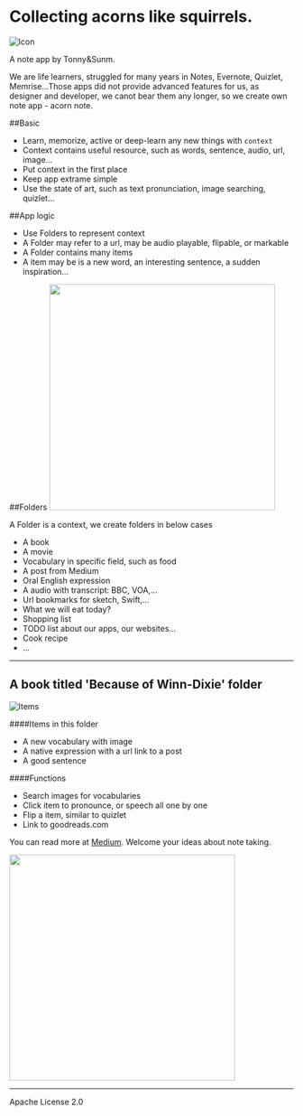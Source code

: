 # Collecting acorns like squirrels.

![Icon](https://rawgit.com/TonnyTao/Acornote/master/Acornote_Sketch/icon.svg?a)

A note app by Tonny&Sunm.

We are life learners, struggled for many years in Notes, Evernote, Quizlet, Memrise...Those apps did not provide advanced features for us, as designer and developer, we canot bear them any longer, so we create own note app - acorn note.

##Basic
* Learn, memorize, active or deep-learn any new things with `context`
* Context contains useful resource, such as words, sentence, audio, url, image...
* Put context in the first place
* Keep app extrame simple
* Use the state of art, such as text pronunciation, image searching, quizlet...

##App logic
* Use Folders to represent context
* A Folder may refer to a url, may be audio playable, flipable, or markable
* A Folder contains many items
* A item may be is a new word, an interesting sentence, a sudden inspiration...

##Folders
<img src="https://rawgit.com/TonnyTao/Acornote/master/Acornote_Sketch/folder.jpg?a" width="400">

A Folder is a context, we create folders in below cases

* A book
* A movie
* Vocabulary in specific field, such as food
* A post from Medium
* Oral English expression
* A audio with transcript: BBC, VOA,...
* Url bookmarks for sketch, Swift,...
* What we will eat today?
* Shopping list
* TODO list about our apps, our websites...
* Cook recipe
* ...

---

## A book titled 'Because of Winn-Dixie' folder
![Items](https://rawgit.com/TonnyTao/Acornote/master/Acornote_Sketch/item.jpg)

####Items in this folder
* A new vocabulary with image
* A native expression with a url link to a post
* A good sentence

####Functions
* Search images for vocabularies
* Click item to pronounce, or speech all one by one
* Flip a item, similar to quizlet
* Link to goodreads.com


You can read more at [Medium](https://medium.com/tonny-sunm/developing-own-app-to-take-notes-2d84413b9b32). Welcome your ideas about note taking.


<img src="https://rawgit.com/TonnyTao/Acornote/master/Acornote_Sketch/tonnysunm.jpg" width="400">

---
Apache License 2.0


